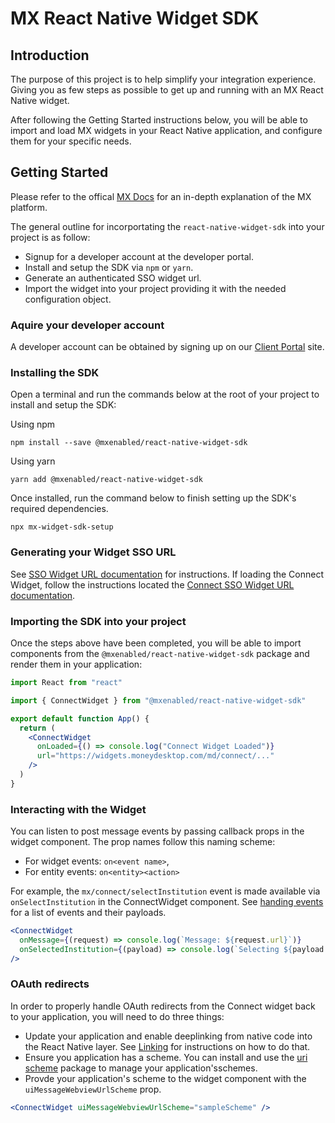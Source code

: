 # MX React Native Widget SDK

## Introduction

The purpose of this project is to help simplify your integration experience.
Giving you as few steps as possible to get up and running with an MX React
Native widget.

After following the Getting Started instructions below, you will be able to import and load MX widgets in your React Native application, and configure them for your specific needs.  
## Getting Started

Please refer to the offical [MX Docs](https://docs.mx.com/) for an in-depth explanation of the MX platform.   

The general outline for incorportating the `react-native-widget-sdk` into your project is as follow:

* Signup for a developer account at the developer portal.
* Install and setup the SDK via `npm` or `yarn`.
* Generate an authenticated SSO widget url.
* Import the widget into your project providing it with the needed configuration object. 
###  Aquire your developer account

A developer account can be obtained by signing up on our [Client Portal](https://dashboard.mx.com) site.  
### Installing the SDK

Open a terminal and run the commands below at the root of your project to install and setup the SDK:

Using npm
```
npm install --save @mxenabled/react-native-widget-sdk
```

Using yarn
```
yarn add @mxenabled/react-native-widget-sdk
```

Once installed, run the command below to finish setting up the SDK's required dependencies.
```
npx mx-widget-sdk-setup
```

### Generating your Widget SSO URL

See [SSO Widget URL documentation](https://docs.mx.com/api#widgets_mx_widgets_request_widget_url)
for instructions. If loading the Connect Widget, follow the instructions
located the [Connect SSO Widget URL documentation](https://docs.mx.com/api#connect_request_a_url).

### Importing the SDK into your project 

Once the steps above have been completed, you will be able to import components
from the `@mxenabled/react-native-widget-sdk` package and render them in your
application:

```jsx
import React from "react"

import { ConnectWidget } from "@mxenabled/react-native-widget-sdk"

export default function App() {
  return (
    <ConnectWidget 
      onLoaded={() => console.log("Connect Widget Loaded")}
      url="https://widgets.moneydesktop.com/md/connect/..."
    />
  )
}
```

### Interacting with the Widget

You can listen to post message events by passing callback props in the widget component. The prop names follow this naming scheme: 
* For widget events: `on<event name>`, 
* For entity events: `on<entity><action>`

For example, the `mx/connect/selectInstitution` event is made available via `onSelectInstitution` in the ConnectWidget component. See [handing events](https://docs.mx.com/api#connect_postmessage_events) for a list of events and their payloads.

```jsx
<ConnectWidget
  onMessage={(request) => console.log(`Message: ${request.url}`)}
  onSelectedInstitution={(payload) => console.log(`Selecting ${payload.name}`)}
/>
```
### OAuth redirects

In order to properly handle OAuth redirects from the Connect widget back to
your application, you will need to do three things:

- Update your application and enable deeplinking from native code into the
  React Native layer. See [Linking](https://reactnative.dev/docs/linking) for instructions on how to do that.
- Ensure you application has a scheme. You can install and use the [uri scheme](https://www.npmjs.com/package/uri-scheme) package to manage your application'sschemes.
- Provde your application's scheme to the widget component with the
  `uiMessageWebviewUrlScheme` prop.

```jsx
<ConnectWidget uiMessageWebviewUrlScheme="sampleScheme" />
```